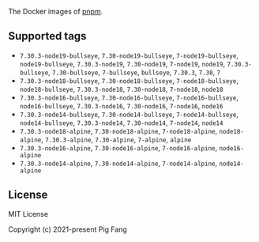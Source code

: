 The Docker images of [pnpm](https://pnpm.io).

## Supported tags

- `7.30.3-node19-bullseye`, `7.30-node19-bullseye`, `7-node19-bullseye`, `node19-bullseye`, `7.30.3-node19`, `7.30-node19`, `7-node19`, `node19`, `7.30.3-bullseye`, `7.30-bullseye`, `7-bullseye`, `bullseye`, `7.30.3`, `7.30`, `7`
- `7.30.3-node18-bullseye`, `7.30-node18-bullseye`, `7-node18-bullseye`, `node18-bullseye`, `7.30.3-node18`, `7.30-node18`, `7-node18`, `node18`
- `7.30.3-node16-bullseye`, `7.30-node16-bullseye`, `7-node16-bullseye`, `node16-bullseye`, `7.30.3-node16`, `7.30-node16`, `7-node16`, `node16`
- `7.30.3-node14-bullseye`, `7.30-node14-bullseye`, `7-node14-bullseye`, `node14-bullseye`, `7.30.3-node14`, `7.30-node14`, `7-node14`, `node14`
- `7.30.3-node18-alpine`, `7.30-node18-alpine`, `7-node18-alpine`, `node18-alpine`, `7.30.3-alpine`, `7.30-alpine`, `7-alpine`, `alpine`
- `7.30.3-node16-alpine`, `7.30-node16-alpine`, `7-node16-alpine`, `node16-alpine`
- `7.30.3-node14-alpine`, `7.30-node14-alpine`, `7-node14-alpine`, `node14-alpine`

## License

MIT License

Copyright (c) 2021-present Pig Fang
